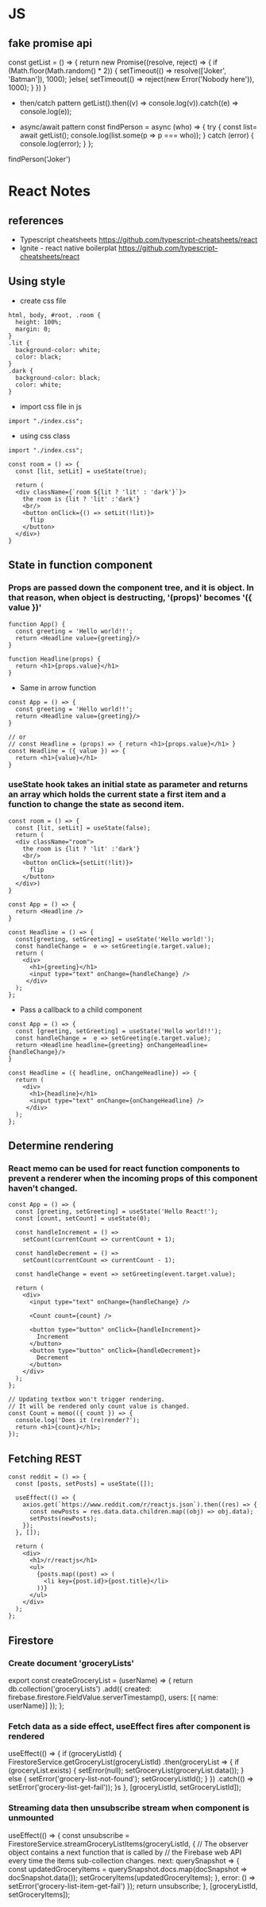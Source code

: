 # JS
## fake promise api
const getList = () => {
  return new Promise((resolve, reject) => {
    if (Math.floor(Math.random() * 2)) {
      setTimeout(() => resolve(['Joker', 'Batman']), 1000);
    }else{
      setTimeout(() => reject(new Error('Nobody here')), 1000);
    }
  })
}

* then/catch pattern
getList().then((v) => console.log(v)).catch((e) => console.log(e));

* async/await pattern
const findPerson = async (who) => {
  try {
    const list= await getList(); 
    console.log(list.some(p => p === who));
  } catch (error) {
    console.log(error);
  }
};

findPerson('Joker')

# React Notes

## references
* Typescript cheatsheets <https://github.com/typescript-cheatsheets/react>
* Ignite - react native boilerplat <https://github.com/typescript-cheatsheets/react>

## Using style
* create css file
```
html, body, #root, .room {
  height: 100%;
  margin: 0;
}
.lit {
  background-color: white;
  color: black;
}
.dark {
  background-color: black;
  color: white;
}
```
* import css file in js
```
import "./index.css";
```
* using css class
```
import "./index.css";

const room = () => {
  const [lit, setLit] = useState(true);

  return (
  <div className={`room ${lit ? 'lit' : 'dark'}`}>
    the room is {lit ? 'lit' :'dark'}
    <br/>
    <button onClick={() => setLit(!lit)}>
      flip
    </button>
  </div>)
}
```

## State in function component

### Props are passed down the component tree, and it is object. In that reason, when object is destructing, '(props)' becomes '({ value })'
```
function App() {
  const greeting = 'Hello world!!';
  return <Headline value={greeting}/>
}

function Headline(props) {
  return <h1>{props.value}</h1>
}
```
* Same in arrow function
```
const App = () => {
  const greeting = 'Hello world!!';
  return <Headline value={greeting}/>
}

// or
// const Headline = (props) => { return <h1>{props.value}</h1> }
const Headline = ({ value }) => {
  return <h1>{value}</h1>
}
```
### useState hook takes an initial state as parameter and returns an array which holds the current state a first item and a function to change the state as second item.
```
const room = () => {
  const [lit, setLit] = useState(false);
  return (
  <div className="room">
    the room is {lit ? 'lit' :'dark'}
    <br/>
    <button onClick={setLit(!lit)}>
      flip
    </button>
  </div>)
}
```
```
const App = () => {
  return <Headline />
}

const Headline = () => {
  const[greeting, setGreeting] = useState('Hello world!');
  const handleChange =  e => setGreeting(e.target.value);
  return (
    <div>
      <h1>{greeting}</h1>
      <input type="text" onChange={handleChange} />
     </div>
  );
};
```
* Pass a callback to a child component
```
const App = () => {
  const [greeting, setGreeting] = useState('Hello world!!');
  const handleChange =  e => setGreeting(e.target.value);
  return <Headline headline={greeting} onChangeHeadline={handleChange}/>
}

const Headline = ({ headline, onChangeHeadline}) => {
  return (
    <div>
      <h1>{headline}</h1>
      <input type="text" onChange={onChangeHeadline} />
     </div>
  );
};
```

## Determine rendering

### React memo can be used for react function components to prevent a renderer when the incoming props of this component haven't changed.

```
const App = () => {
  const [greeting, setGreeting] = useState('Hello React!');
  const [count, setCount] = useState(0);
 
  const handleIncrement = () =>
    setCount(currentCount => currentCount + 1);
 
  const handleDecrement = () =>
    setCount(currentCount => currentCount - 1);
 
  const handleChange = event => setGreeting(event.target.value);
 
  return (
    <div>
      <input type="text" onChange={handleChange} />
 
      <Count count={count} />
 
      <button type="button" onClick={handleIncrement}>
        Increment
      </button>
      <button type="button" onClick={handleDecrement}>
        Decrement
      </button>
    </div>
  );
};

// Updating textbox won't trigger rendering. 
// It will be rendered only count value is changed.
const Count = memo(({ count }) => {
  console.log('Does it (re)render?');
  return <h1>{count}</h1>;
});
```

## Fetching REST
```
const reddit = () => {
  const [posts, setPosts] = useState([]);

  useEffect(() => {
    axios.get(`https://www.reddit.com/r/reactjs.json`).then((res) => {
      const newPosts = res.data.data.children.map((obj) => obj.data);
      setPosts(newPosts);
    });
  }, []);

  return (
    <div>
      <h1>/r/reactjs</h1>
      <ul>
        {posts.map((post) => (
          <li key={post.id}>{post.title}</li>
        ))}
      </ul>
    </div>
  );
};
```

## Firestore

### Create document 'groceryLists'
export const createGroceryList = (userName) => {
    return db.collection('groceryLists')
        .add({
            created: firebase.firestore.FieldValue.serverTimestamp(),
            users: [{ name: userName}]
        });
};
### Fetch data as a side effect, useEffect fires after component is rendered
useEffect(() => {
    if (groceryListId) {
      FirestoreService.getGroceryList(groceryListId)
        .then(groceryList => {
          if (groceryList.exists) {
            setError(null);
            setGroceryList(groceryList.data());
          } else {
            setError('grocery-list-not-found');
            setGroceryListId();
          }
        })
        .catch(() => setError('grocery-list-get-fail'));
    }s
  }, [groceryListId, setGroceryListId]);
### Streaming data then unsubscribe stream when component is unmounted
useEffect(() => {
    const unsubscribe = FirestoreService.streamGroceryListItems(groceryListId, {
        // The observer object contains a next function that is called by 
        // the Firebase web API every time the items sub-collection changes.
        next: querySnapshot => {
            const updatedGroceryItems = 
                querySnapshot.docs.map(docSnapshot => docSnapshot.data());
            setGroceryItems(updatedGroceryItems);
        },
        error: () => setError('grocery-list-item-get-fail')
    });
    return unsubscribe;
}, [groceryListId, setGroceryItems]);